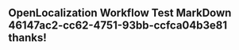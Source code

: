 <properties
ms.topic="hero-topic1"
ms.test1="hero-topic"
ms.test2="test"/>

## OpenLocalization Workflow Test MarkDown 46147ac2-cc62-4751-93bb-ccfca04b3e81 thanks!
